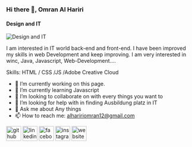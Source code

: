 ### Hi there 👋, Omran Al Hariri
#### Design and IT
![Design and IT](https://github.com/Omran67/Omran67/blob/main/background%20img.png?raw=true)

I am interested in IT world back-end and front-end. I have been improved my skills in web Development and keep improving. I am very interested in winc, Java, Javascript, Web-Development....

Skills: HTML / CSS /JS /Adobe Creative Cloud

- 🔭 I’m currently working on this page. 
- 🌱 I’m currently learning Javascript 
- 👯 I’m looking to collaborate on with every things you want to 
- 🤔 I’m looking for help with in finding Ausbildung platz in IT  
- 💬 Ask me about Any things 
- 📫 How to reach me: alhaririomran12@gmail.com 


[<img src='https://cdn.jsdelivr.net/npm/simple-icons@3.0.1/icons/github.svg' alt='github' height='40'>](https://github.com/@Omran67)  [<img src='https://cdn.jsdelivr.net/npm/simple-icons@3.0.1/icons/linkedin.svg' alt='linkedin' height='40'>](https://www.linkedin.com/in/https://www.linkedin.com/in/omranalhariri//)  [<img src='https://cdn.jsdelivr.net/npm/simple-icons@3.0.1/icons/facebook.svg' alt='facebook' height='40'>](https://www.facebook.com/https://www.facebook.com/omran.asmar.3998)  [<img src='https://cdn.jsdelivr.net/npm/simple-icons@3.0.1/icons/instagram.svg' alt='instagram' height='40'>](https://www.instagram.com/https://www.instagram.com/omran_0o7//)  [<img src='https://cdn.jsdelivr.net/npm/simple-icons@3.0.1/icons/icloud.svg' alt='website' height='40'>](https://github.com/Omran67)  

